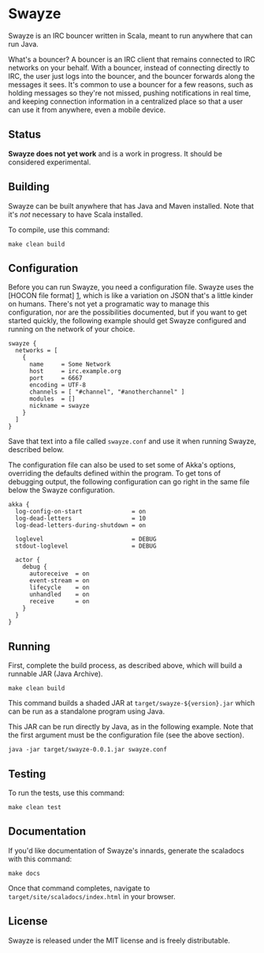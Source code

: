 Swayze
======

Swayze is an IRC bouncer written in Scala, meant to run anywhere that can run Java.

What's a bouncer? A bouncer is an IRC client that remains connected to IRC networks on your behalf. With a bouncer, instead of connecting directly to IRC, the user just logs into the bouncer, and the bouncer forwards along the messages it sees. It's common to use a bouncer for a few reasons, such as holding messages so they're not missed, pushing notifications in real time, and keeping connection information in a centralized place so that a user can use it from anywhere, even a mobile device.


Status
------

**Swayze does not yet work** and is a work in progress. It should be considered experimental.


Building
--------

Swayze can be built anywhere that has Java and Maven installed. Note that it's _not_ necessary to have Scala installed.

To compile, use this command:

    make clean build


Configuration
-------------

Before you can run Swayze, you need a configuration file. Swayze uses the [HOCON file format] [1], which is like a variation on JSON that's a little kinder on humans. There's not yet a programatic way to manage this configuration, nor are the possibilities documented, but if you want to get started quickly, the following example should get Swayze configured and running on the network of your choice.

    swayze {
      networks = [
        {
          name     = Some Network
          host     = irc.example.org
          port     = 6667
          encoding = UTF-8
          channels = [ "#channel", "#anotherchannel" ]
          modules  = []
          nickname = swayze
        }
      ]
    }

Save that text into a file called `swayze.conf` and use it when running Swayze, described below.

The configuration file can also be used to set some of Akka's options, overriding the defaults defined within the program. To get tons of debugging output, the following configuration can go right in the same file below the Swayze configuration.

    akka {
      log-config-on-start              = on
      log-dead-letters                 = 10
      log-dead-letters-during-shutdown = on

      loglevel                         = DEBUG
      stdout-loglevel                  = DEBUG

      actor {
        debug {
          autoreceive  = on
          event-stream = on
          lifecycle    = on
          unhandled    = on
          receive      = on
        }
      }
    }


Running
-------

First, complete the build process, as described above, which will build a runnable JAR (Java Archive).

    make clean build

This command builds a shaded JAR at `target/swayze-${version}.jar` which can be run as a standalone program using Java.

This JAR can be run directly by Java, as in the following example. Note that the first argument must be the configuration file (see the above section).

    java -jar target/swayze-0.0.1.jar swayze.conf


Testing
-------

To run the tests, use this command:

    make clean test


Documentation
-------------

If you'd like documentation of Swayze's innards, generate the scaladocs with this command:

    make docs

Once that command completes, navigate to `target/site/scaladocs/index.html` in your browser.


License
-------

Swayze is released under the MIT license and is freely distributable.


[1]: https://github.com/typesafehub/config/blob/master/HOCON.md
